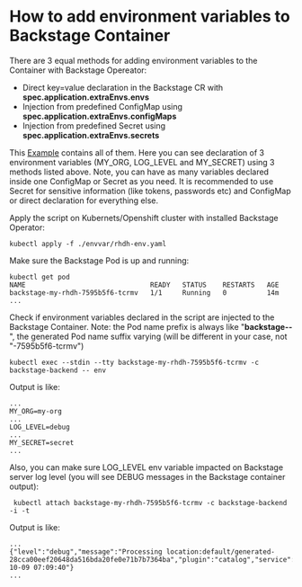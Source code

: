 # How to add environment variables to Backstage Container

There are 3 equal methods for adding environment variables to the Container with Backstage Opereator:

* Direct key=value declaration in the Backstage CR with **spec.application.extraEnvs.envs**
* Injection from predefined ConfigMap using **spec.application.extraEnvs.configMaps**
* Injection from predefined Secret using **spec.application.extraEnvs.secrets**

This [Example](bs-env.yaml) contains all of them.
Here you can see declaration of 3 environment variables (MY_ORG, LOG_LEVEL and MY_SECRET) using 3 methods listed above.
Note, you can have as many variables declared inside one ConfigMap or Secret as you need. It is recommended to use Secret for sensitive information (like tokens, passwords etc) and ConfigMap or direct declaration for everything else.

Apply the script on Kubernets/Openshift cluster with installed Backstage Operator:

````
kubectl apply -f ./envvar/rhdh-env.yaml 
````

Make sure the Backstage Pod is up and running:

````
kubectl get pod                             
NAME                               READY   STATUS    RESTARTS   AGE
backstage-my-rhdh-7595b5f6-tcrmv   1/1     Running   0          14m
...
````

Check if environment variables declared in the script are injected to the Backstage Container.
Note: the Pod name prefix is always like "**backstage-<your-CR-name>-**", the generated Pod name suffix varying (will be different in your case, not "-7595b5f6-tcrmv")

````
kubectl exec --stdin --tty backstage-my-rhdh-7595b5f6-tcrmv -c backstage-backend -- env      
````
Output is like:

````
...
MY_ORG=my-org
...
LOG_LEVEL=debug
...
MY_SECRET=secret
...
````

Also, you can make sure LOG_LEVEL env variable impacted on Backstage server log level (you will see DEBUG messages in the Backstage container output):

````
 kubectl attach backstage-my-rhdh-7595b5f6-tcrmv -c backstage-backend -i -t 
````

Output is like:

````
...
{"level":"debug","message":"Processing location:default/generated-28cca00eef20648da516bda20fe0e71b7b7364ba","plugin":"catalog","service":"backstage","timestamp":"2024-10-09 07:09:40"}
...

````